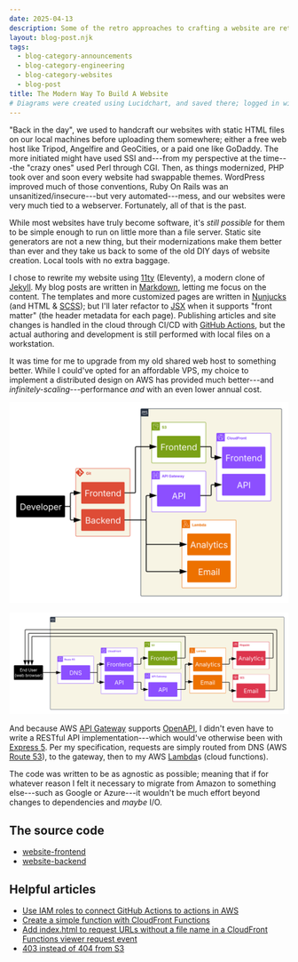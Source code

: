 ```yaml
---
date: 2025-04-13
description: Some of the retro approaches to crafting a website are returning.
layout: blog-post.njk
tags:
  - blog-category-announcements
  - blog-category-engineering
  - blog-category-websites
  - blog-post
title: The Modern Way To Build A Website
# Diagrams were created using Lucidchart, and saved there; logged in with Google
---
```


"Back in the day", we used to handcraft our websites with static HTML files on our local machines before uploading them somewhere; either a free web host like Tripod, Angelfire and GeoCities, or a paid one like GoDaddy. <!--more--> The more initiated might have used SSI and---from my perspective at the time---the "crazy ones" used Perl through CGI. Then, as things modernized, PHP took over and soon every website had swappable themes. WordPress improved much of those conventions, Ruby On Rails was an unsanitized/insecure---but very automated---mess, and our websites were very much tied to a webserver. Fortunately, all of that is the past.

While most websites have truly become software, it's _still possible_ for them to be simple enough to run on little more than a file server. Static site generators are not a new thing, but their modernizations make them better than ever and they take us back to some of the old DIY days of website creation. Local tools with no extra baggage.

I chose to rewrite my website using [11ty](//11ty.dev/) (Eleventy), a modern clone of [Jekyll](//jekyllrb.com). My blog posts are written in [Markdown](//wikipedia.org/wiki/Markdown), letting me focus on the content. The templates and more customized pages are written in [Nunjucks](//mozilla.github.io/nunjucks/) (and HTML & [SCSS](//sass-lang.com)); but I'll later refactor to [JSX](<//wikipedia.org/wiki/JSX_(JavaScript)>) when it supports "front matter" (the header metadata for each page). Publishing articles and site changes is handled in the cloud through CI/CD with [GitHub Actions](//github.com/features/actions), but the actual authoring and development is still performed with local files on a workstation.

It was time for me to upgrade from my old shared web host to something better. While I could've opted for an affordable VPS, my choice to implement a distributed design on AWS has provided much better---and _infinitely-scaling_---performance _and_ with an even lower annual cost.

![Deployment flow](aws-deployment.svg "CI/CD automation makes everything possible by simply `git push`'ing my changes.")

![User flow](aws-user.svg 'CloudFront (CDN) provides extreme performance via content localization with many edge servers and HTTP/3.')

And because AWS [API Gateway](//aws.amazon.com/api-gateway) supports [OpenAPI](//www.openapis.org), I didn't even have to write a RESTful API implementation---which would've otherwise been with [Express 5](//expressjs.com). Per my specification, requests are simply routed from DNS (AWS [Route 53](//aws.amazon.com/route53/)), to the gateway, then to my AWS [Lambda](//aws.amazon.com/lambda)s (cloud functions).

The code was written to be as agnostic as possible; meaning that if for whatever reason I felt it necessary to migrate from Amazon to something else---such as Google or Azure---it wouldn't be much effort beyond changes to dependencies and _maybe_ I/O.

## The source code

- [website-frontend](//github.com/stevenvachon/website-frontend)
- [website-backend](//github.com/stevenvachon/website-backend)

## Helpful articles

- [Use IAM roles to connect GitHub Actions to actions in AWS](//aws.amazon.com/blogs/security/use-iam-roles-to-connect-github-actions-to-actions-in-aws/)
- [Create a simple function with CloudFront Functions](//docs.aws.amazon.com/AmazonCloudFront/latest/DeveloperGuide/functions-tutorial.html)
- [Add index.html to request URLs without a file name in a CloudFront Functions viewer request event](//docs.aws.amazon.com/AmazonCloudFront/latest/DeveloperGuide/example_cloudfront_functions_url_rewrite_single_page_apps_section.html)
- [403 instead of 404 from S3](//repost.aws/knowledge-center/s3-troubleshoot-403)
